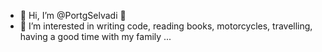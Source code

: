 - 👋 Hi, I’m @PortgSelvadi 🐷
- 👀 I’m interested in writing code, reading books, motorcycles, travelling, having a good time with my family ...

<!---
SignurGian/SignurGian is a ✨ special ✨ repository because its `README.md` (this file) appears on your GitHub profile.
You can click the Preview link to take a look at your changes.
--->
